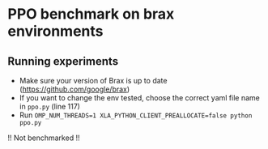 # PPO benchmark on brax environments


## Running experiments
 * Make sure your version of Brax is up to date (https://github.com/google/brax)
 * If you want to change the env tested, choose the correct yaml file name in `ppo.py` (line 117)
 * Run `OMP_NUM_THREADS=1 XLA_PYTHON_CLIENT_PREALLOCATE=false python ppo.py`


!! Not benchmarked !!
